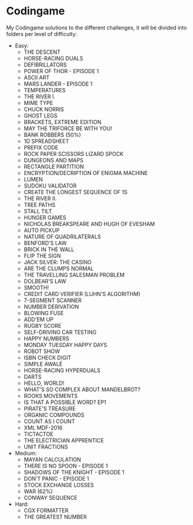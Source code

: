 # Codingame
My Codingame solutions to the different challenges, it will be divided into folders per level of difficulty:
- Easy:
	- THE DESCENT
	- HORSE-RACING DUALS
	- DEFIBRILLATORS
	- POWER OF THOR - EPISODE 1
	- ASCII ART
	- MARS LANDER - EPISODE 1
	- TEMPERATURES
	- THE RIVER I.
	- MIME TYPE
	- CHUCK NORRIS
	- GHOST LEGS
	- BRACKETS, EXTREME EDITION
	- MAY THE TRIFORCE BE WITH YOU!
	- BANK ROBBERS (50%)
	- 1D SPREADSHEET
	- PREFIX CODE
	- ROCK PAPER SCISSORS LIZARD SPOCK
	- DUNGEONS AND MAPS
	- RECTANGLE PARTITION
	- ENCRYPTION/DECRIPTION OF ENIGMA MACHINE
	- LUMEN
	- SUDOKU VALIDATOR
	- CREATE THE LONGEST SEQUENCE OF 1S
	- THE RIVER II.
	- TREE PATHS
	- STALL TILT
	- HUNGER GAMES
	- NICHOLAS BREAKSPEARE AND HUGH OF EVESHAM
	- AUTO PICKUP
	- NATURE OF QUADRILATERALS
	- BENFORD'S LAW
	- BRICK IN THE WALL
	- FLIP THE SIGN
	- JACK SILVER: THE CASINO
	- ARE THE CLUMPS NORMAL
	- THE TRAVELLING SALESMAN PROBLEM
	- DOLBEAR'S LAW
	- SMOOTH!
	- CREDIT CARD VERIFIER (LUHN'S ALGORITHM)
	- 7-SEGMENT SCANNER
	- NUMBER DERIVATION
	- BLOWING FUSE
	- ADD'EM UP
	- RUGBY SCORE
	- SELF-DRIVING CAR TESTING
	- HAPPY NUMBERS
	- MONDAY TUESDAY HAPPY DAYS
	- ROBOT SHOW
	- ISBN CHECK DIGIT
	- SIMPLE AWALÉ
	- HORSE-RACING HYPERDUALS
	- DARTS
	- HELLO, WORLD!
	- WHAT'S SO COMPLEX ABOUT MANDELBROT?
	- ROOKS MOVEMENTS
	- IS THAT A POSSIBLE WORD? EP1
	- PIRATE'S TREASURE
	- ORGANIC COMPOUNDS
	- COUNT AS I COUNT
	- XML MDF-2016
	- TICTACTOE
	- THE ELECTRICIAN APPRENTICE
	- UNIT FRACTIONS
- Medium:
	- MAYAN CALCULATION
	- THERE IS NO SPOON - EPISODE 1
	- SHADOWS OF THE KNIGHT - EPISODE 1
	- DON'T PANIC - EPISODE 1
	- STOCK EXCHANGE LOSSES
	- WAR (62%)
	- CONWAY SEQUENCE
- Hard:
	- CGX FORMATTER
	- THE GREATEST NUMBER
